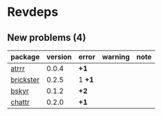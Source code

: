 # Revdeps

## New problems (4)

|package   |version |error    |warning |note |
|:---------|:-------|:--------|:-------|:----|
|[atrrr](problems.md#atrrr)|0.0.4   |__+1__   |        |     |
|[brickster](problems.md#brickster)|0.2.5   |1 __+1__ |        |     |
|[bskyr](problems.md#bskyr)|0.1.2   |__+2__   |        |     |
|[chattr](problems.md#chattr)|0.2.0   |__+1__   |        |     |

